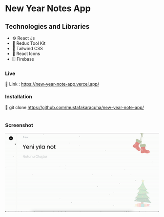 # New Year Notes App

## Technologies and Libraries

- ⚙️ React Js 
- 💾 Redux Tool Kit
- 🚐 Tailwind CSS
- 🎨 React Icons
- 🗄 Firebase

### Live

🔗 Link : https://new-year-note-app.vercel.app/

### Installation

🔗 git clone https://github.com/mustafakaracuha/new-year-note-app/
<br/>
<br/>

### Screenshot

<img align="center" width="600" width="600"  src="https://github.com/mustafakaracuha/new-year-note-app/blob/master/src/assets/images/app.gif" alt="muskaracuha" />
